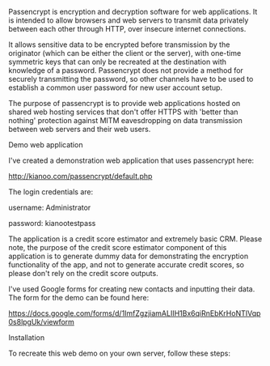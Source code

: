 Passencrypt is encryption and decryption software for web applications. It is intended to allow browsers and web servers to transmit data privately between each other through HTTP, over insecure internet connections.

It allows sensitive data to be encrypted before transmission by the originator (which can be either the client or the server), with one-time symmetric keys that can only be recreated at the destination with knowledge of a password. Passencrypt does not provide a method for securely transmitting the password, so other channels have to be used to establish a common user password for new user account setup.

The purpose of passencrypt is to provide web applications hosted on shared web hosting services that don't offer HTTPS with 'better than nothing' protection against MITM eavesdropping on data transmission between web servers and their web users.

Demo web application

I've created a demonstration web application that uses passencrypt here:

http://kianoo.com/passencrypt/default.php

The login credentials are:

username: Administrator

password: kianootestpass

The application is a credit score estimator and extremely basic CRM. Please note, the purpose of the credit score estimator component of this application is to generate dummy data for demonstrating the encryption functionality of the app, and not to generate accurate credit scores, so please don't rely on the credit score outputs.

I've used Google forms for creating new contacts and inputting their data. The form for the demo can be found here:

https://docs.google.com/forms/d/1ImfZgzjiamALIIH1Bx6qiRnEbKrHoNTIVqp0s8lpgUk/viewform

Installation

To recreate this web demo on your own server, follow these steps:







